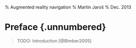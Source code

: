 % Augmented reality navigation
% Martin Jaroš
% Dec. 2013

# Preface {.unnumbered}

> TODO: Introduction [@Bimber2005]

